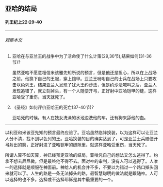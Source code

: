 ## 亚哈的结局

#### 列王纪上22:29-40

------

###### 观察本文1. 亚哈在与亚兰王的战争中为了活命使了什么计策(29,30节),结果如何(31-36节)?
    虽然亚哈不愿意相信米该雅先知所说的预言，但是他还是担心，所以在上战场之前，他换下自己的王服，穿上铠甲。亚兰王吩咐自己的士兵在战场上只要攻击以色列王，结果亚兰人发现了犹大王约沙法，但是约沙法喊叫之后，亚兰人发现追错了，就立刻掉头，有一个人随便开弓，正好射中亚哈铠甲的缝，这样亚哈受了重伤，当天就死了。2. 《圣经》如何评价亚哈王的死亡(37-40节)?
    亚哈死的时候，有人在妓女洗澡的水池边洗他的车，还有狗来舔他的血。
------
以利亚和米该亚先知的预言最终应验了。亚哈虽然临阵换装，以为这样可以让亚兰人分不清，找不到以色列的王。亚哈换装的目的确实达到了，可是亚兰士兵随便开弓射出的箭，正好射进了亚哈铠甲的缝隙里，就这样亚哈受重伤，当天死了。
所谓人算不如天算，神已经预定亚哈的结局，亚哈凭自己的想法又怎么逃得了。约拿不想去尼尼微，但是最终他不得不去。面对神的审判，没有人可以逃得了。人唯一的选择就是顺服在神面前。神给人的机会并不多，不要以为错过一个路口掉头回来就可以了。人生的路是一条无法掉头的路，最智慧聪明的做法就是跟随神。人可以选择的也不多，选择或不选择耶稣是其中最重要的一个。